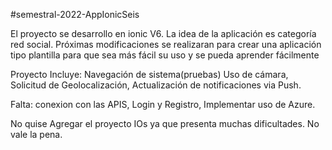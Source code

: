 #semestral-2022-AppIonicSeis

El proyecto se desarrollo en ionic V6.
La idea de la aplicación es categoría red social.
Próximas modificaciones se realizaran para crear una aplicación tipo plantilla
para que sea más fácil su uso y se pueda aprender fácilmente

Proyecto Incluye:
Navegación de sistema(pruebas)
Uso de cámara,
Solicitud de Geolocalización,
Actualización de notificaciones via Push.

Falta:
conexion con las APIS,
Login y Registro, 
Implementar uso de Azure.

No quise Agregar el proyecto IOs 
ya que presenta muchas dificultades.
No vale la pena.
